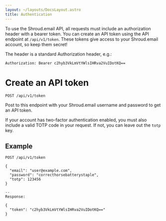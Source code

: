```yaml
---
layout: ~/layouts/DocsLayout.astro
title: Authentication
---
```


To use the Shroud.email API, all requests must include an authorization header with a bearer token. You can create an API token using the API endpoint at `/api/v1/token`. These tokens give access to your Shroud.email account, so keep them secret!

The header is a standard Authorization header, e.g.:

```
Authorization: Bearer c2hyb3VkLmVtYWlsIHRva2VuIDotKQ==
```

# Create an API token

`POST /api/v1/token`

Post to this endpoint with your Shroud.email username and password to get an API token.

If your account has two-factor authentication enabled, you must also include a valid TOTP code in your request. If not, you can leave out the `totp` key.

## Example

```
POST /api/v1/token

{
  "email": "user@example.com",
  "password": "correcthorsebatterystaple",
  "totp": 123456
}

--
Response:

{
  "token": "c2hyb3VkLmVtYWlsIHRva2VuIDotKQ=="
}
```